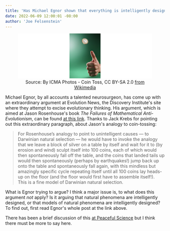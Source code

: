 ```yaml
---
title: 'Has Michael Egnor shown that everything is intelligently designed? '
date: 2022-06-09 12:00:01 -08:00
author: 'Joe Felsenstein'
---
```


<figure><img src="/uploads/2022/cointoss.jpg" alt="[image of coin toss]"/>
<figcaption><div align="center"> Source: By ICMA Photos - Coin Toss, CC BY-SA 2.0 <a href="https://commons.wikimedia.org/w/index.php?curid=71147286">from Wikimedia</a></div></figcaption>
</figure>
<p>
Michael Egnor, by all accounts a talented neurosurgeon, has come up with an extraordinary argument at Evolution News, the Discovery Institute's site where they attempt to excise evolutionary thinking.  His argument, which is aimed at
Jason Rosenhouse's book <em>The Failures of Mathematical Anti-Evolutionism</em>, can be found <a href="https://evolutionnews.org/2022/06/rosenhouses-blunder-another-nonsensical-mathematical-argument-against-intelligent-design/">at this link</a>.   Thanks to Jack Krebs for pointing out this extraordinary paragraph, about Jason's analogy to coin-tossing:

<blockquote>
For Rosenhouse’s analogy to point to unintelligent causes — to Darwinian natural selection — he would have to invoke the analogy that we leave a block of silver on a table by itself and wait for it to (by erosion and wind) sculpt itself into 100 coins, each of which would then spontaneously fall off the table, and the coins that landed tails up would then spontaneously (perhaps by earthquakes!) jump back up onto the table and spontaneously fall again, with this mindless but amazingly specific cycle repeating itself until all 100 coins lay heads-up on the floor (and the floor would first have to assemble itself!). This is a fine model of Darwinian natural selection.
</blockquote>

What is Egnor trying to argue?  I think a major issue is, to what does this argument <em>not</em> apply?  Is it arguing that natural phenomena are intelligently designed, or that models of natural phenomena are intelligently designed? To
find out, first read Egnor's whole post at the link above.

There has been a brief discussion of this <a href="https://discourse.peacefulscience.org/t/rosenhouse-s-blunder-another-nonsensical-mathematical-argument-against-intelligent-design/15156">at Peaceful Science</a> but I think there must be more to say here.
